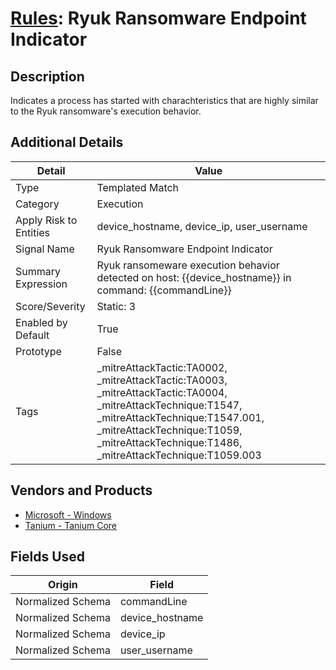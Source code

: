 # [Rules](README.md): Ryuk Ransomware Endpoint Indicator

## Description
Indicates a process has started with charachteristics that are highly similar to the Ryuk ransomware's execution behavior.

## Additional Details
|Detail|Value|
|----|----|
|Type|Templated Match|
|Category|Execution|
|Apply Risk to Entities|device_hostname, device_ip, user_username|
|Signal Name|Ryuk Ransomware Endpoint Indicator|
|Summary Expression|Ryuk ransomeware execution behavior detected on host: {{device_hostname}} in command: {{commandLine}}|
|Score/Severity|Static: 3|
|Enabled by Default|True|
|Prototype|False|
|Tags|_mitreAttackTactic:TA0002, _mitreAttackTactic:TA0003, _mitreAttackTactic:TA0004, _mitreAttackTechnique:T1547, _mitreAttackTechnique:T1547.001, _mitreAttackTechnique:T1059, _mitreAttackTechnique:T1486, _mitreAttackTechnique:T1059.003|
## Vendors and Products
- [Microsoft - Windows](../products/1ff7546c-cb36-4a24-87f7-89d2cecc5761.md)
- [Tanium - Tanium Core](../products/5b49e894-92e8-45ad-8575-fe78b4f2e31b.md)


## Fields Used

|Origin|Field|
|----|----|
|Normalized Schema|commandLine|
|Normalized Schema|device_hostname|
|Normalized Schema|device_ip|
|Normalized Schema|user_username|



